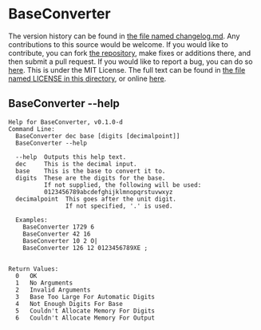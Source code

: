 # BaseConverter
The version history can be found in [the file named changelog.md](https://github.com/benjidial/BaseConverter/blob/master/changelog.md).  Any contributions to this source would be welcome.  If you would like to contribute, you can fork [the repository](https://github.com/benjidial/BaseConverter), make fixes or additions there, and then submit a pull request.  If you would like to report a bug, you can do so [here](https://github.com/benjidial/BaseConverter/issues).  This is under the MIT License.  The full text can be found in [the file named LICENSE in this directory](https://github.com/benjidial/BaseConverter/blob/master/LICENSE), or online [here](http://opensource.org/licenses/MIT).
## BaseConverter --help
```
Help for BaseConverter, v0.1.0-d
Command Line:
  BaseConverter dec base [digits [decimalpoint]]
  BaseConverter --help

  --help  Outputs this help text.
  dec     This is the decimal input.
  base    This is the base to convert it to.
  digits  These are the digits for the base.
          If not supplied, the following will be used:
          0123456789abcdefghijklmnopqrstuvwxyz
  decimalpoint  This goes after the unit digit.
                If not specified, '.' is used.

  Examples:
    BaseConverter 1729 6
    BaseConverter 42 16
    BaseConverter 10 2 O|
    BaseConverter 126 12 0123456789XE ;


Return Values:
  0   OK  
  1   No Arguments  
  2   Invalid Arguments  
  3   Base Too Large For Automatic Digits  
  4   Not Enough Digits For Base  
  5   Couldn't Allocate Memory For Digits  
  6   Couldn't Allocate Memory For Output  
```

